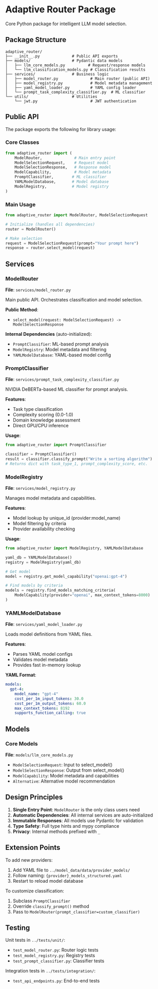 # Adaptive Router Package

Core Python package for intelligent LLM model selection.

## Package Structure

```
adaptive_router/
├── __init__.py              # Public API exports
├── models/                  # Pydantic data models
│   ├── llm_core_models.py          # Request/response models
│   └── llm_classification_models.py # Classification results
├── services/                # Business logic
│   ├── model_router.py              # Main router (public API)
│   ├── model_registry.py            # Model metadata management
│   ├── yaml_model_loader.py         # YAML config loader
│   └── prompt_task_complexity_classifier.py  # ML classifier
└── utils/                   # Utilities
    └── jwt.py                       # JWT authentication
```

## Public API

The package exports the following for library usage:

### Core Classes

```python
from adaptive_router import (
    ModelRouter,              # Main entry point
    ModelSelectionRequest,    # Request model
    ModelSelectionResponse,   # Response model
    ModelCapability,          # Model metadata
    PromptClassifier,        # ML classifier
    YAMLModelDatabase,       # Model database
    ModelRegistry,           # Model registry
)
```

### Main Usage

```python
from adaptive_router import ModelRouter, ModelSelectionRequest

# Initialize (handles all dependencies)
router = ModelRouter()

# Make selection
request = ModelSelectionRequest(prompt="Your prompt here")
response = router.select_model(request)
```

## Services

### ModelRouter

**File**: `services/model_router.py`

Main public API. Orchestrates classification and model selection.

**Public Method**:
- `select_model(request: ModelSelectionRequest) -> ModelSelectionResponse`

**Internal Dependencies** (auto-initialized):
- `PromptClassifier`: ML-based prompt analysis
- `ModelRegistry`: Model metadata and filtering
- `YAMLModelDatabase`: YAML-based model config

### PromptClassifier

**File**: `services/prompt_task_complexity_classifier.py`

NVIDIA DeBERTa-based ML classifier for prompt analysis.

**Features**:
- Task type classification
- Complexity scoring (0.0-1.0)
- Domain knowledge assessment
- Direct GPU/CPU inference

**Usage**:
```python
from adaptive_router import PromptClassifier

classifier = PromptClassifier()
result = classifier.classify_prompt("Write a sorting algorithm")
# Returns dict with task_type_1, prompt_complexity_score, etc.
```

### ModelRegistry

**File**: `services/model_registry.py`

Manages model metadata and capabilities.

**Features**:
- Model lookup by unique_id (provider:model_name)
- Model filtering by criteria
- Provider availability checking

**Usage**:
```python
from adaptive_router import ModelRegistry, YAMLModelDatabase

yaml_db = YAMLModelDatabase()
registry = ModelRegistry(yaml_db)

# Get model
model = registry.get_model_capability("openai:gpt-4")

# Find models by criteria
models = registry.find_models_matching_criteria(
    ModelCapability(provider="openai", max_context_tokens=8000)
)
```

### YAMLModelDatabase

**File**: `services/yaml_model_loader.py`

Loads model definitions from YAML files.

**Features**:
- Parses YAML model configs
- Validates model metadata
- Provides fast in-memory lookup

**YAML Format**:
```yaml
models:
  gpt-4:
    model_name: "gpt-4"
    cost_per_1m_input_tokens: 30.0
    cost_per_1m_output_tokens: 60.0
    max_context_tokens: 8192
    supports_function_calling: true
```

## Models

### Core Models

**File**: `models/llm_core_models.py`

- `ModelSelectionRequest`: Input to select_model()
- `ModelSelectionResponse`: Output from select_model()
- `ModelCapability`: Model metadata and capabilities
- `Alternative`: Alternative model recommendation

## Design Principles

1. **Single Entry Point**: `ModelRouter` is the only class users need
2. **Automatic Dependencies**: All internal services are auto-initialized
3. **Immutable Responses**: All models use Pydantic for validation
4. **Type Safety**: Full type hints and mypy compliance
5. **Privacy**: Internal methods prefixed with `_`

## Extension Points

To add new providers:

1. Add YAML file to `../model_data/data/provider_models/`
2. Follow naming: `{provider}_models_structured.yaml`
3. Restart to reload model database

To customize classification:

1. Subclass `PromptClassifier`
2. Override `classify_prompt()` method
3. Pass to `ModelRouter(prompt_classifier=custom_classifier)`

## Testing

Unit tests in `../tests/unit/`:
- `test_model_router.py`: Router logic tests
- `test_model_registry.py`: Registry tests
- `test_prompt_classifier.py`: Classifier tests

Integration tests in `../tests/integration/`:
- `test_api_endpoints.py`: End-to-end tests
